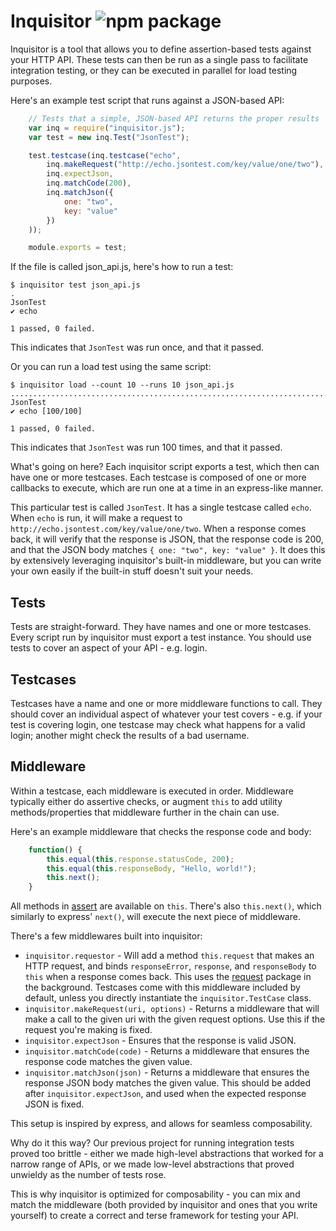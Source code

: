 # Inquisitor ![npm package](https://nodei.co/npm/inquisitor.js.png?mini=true)

Inquisitor is a tool that allows you to define assertion-based tests against
your HTTP API. These tests can then be run as a single pass to facilitate
integration testing, or they can be executed in parallel for load testing
purposes.

Here's an example test script that runs against a JSON-based API:

```javascript
    // Tests that a simple, JSON-based API returns the proper results
    var inq = require("inquisitor.js");
    var test = new inq.Test("JsonTest");

    test.testcase(inq.testcase("echo",
        inq.makeRequest("http://echo.jsontest.com/key/value/one/two"),
        inq.expectJson,
        inq.matchCode(200),
        inq.matchJson({
            one: "two",
            key: "value"
        })
    ));

    module.exports = test;
```

If the file is called json_api.js, here's how to run a test:

    $ inquisitor test json_api.js 
    .
    JsonTest
    ✔ echo

    1 passed, 0 failed.

This indicates that `JsonTest` was run once, and that it passed.

Or you can run a load test using the same script:

    $ inquisitor load --count 10 --runs 10 json_api.js 
    ....................................................................................................
    JsonTest
    ✔ echo [100/100]

    1 passed, 0 failed.

This indicates that `JsonTest` was run 100 times, and that it passed.

What's going on here? Each inquisitor script exports a test, which then can
have one or more testcases. Each testcase is composed of one or more callbacks
to execute, which are run one at a time in an express-like manner.

This particular test is called `JsonTest`. It has a single testcase called
`echo`. When `echo` is run, it will make a request to
`http://echo.jsontest.com/key/value/one/two`. When a response comes back, it
will verify that the response is JSON, that the response code is 200, and that
the JSON body matches `{ one: "two", key: "value" }`. It does this by
extensively leveraging inquisitor's built-in middleware, but you can write
your own easily if the built-in stuff doesn't suit your needs.

## Tests

Tests are straight-forward. They have names and one or more testcases. Every
script run by inquisitor must export a test instance. You should use tests to
cover an aspect of your API - e.g. login.

## Testcases

Testcases have a name and one or more middleware functions to call. They
should cover an individual aspect of whatever your test covers - e.g. if your
test is covering login, one testcase may check what happens for a valid login;
another might check the results of a bad username.

## Middleware

Within a testcase, each middleware is executed in order. Middleware typically
either do assertive checks, or augment `this` to add utility
methods/properties that middleware further in the chain can use.

Here's an example middleware that checks the response code and body:

```javascript
    function() {
        this.equal(this.response.statusCode, 200);
        this.equal(this.responseBody, "Hello, world!");
        this.next();
    }
```

All methods in [assert](http://nodejs.org/api/assert.html) are available on
`this`. There's also `this.next()`, which similarly to express' `next()`, will
execute the next piece of middleware.

There's a few middlewares built into inquisitor:

* `inquisitor.requestor` - Will add a method `this.request` that makes an
  HTTP request, and binds `responseError`, `response`, and `responseBody`
  to `this` when a response comes back. This uses the
  [request](https://github.com/request/request) package in the background.
  Testcases come with this middleware included by default, unless you
  directly instantiate the `inquisitor.TestCase` class.
* `inquisitor.makeRequest(uri, options)` - Returns a middleware that will
  make a call to the given uri with the given request options. Use this
  if the request you're making is fixed.
* `inquisitor.expectJson` - Ensures that the response is valid JSON.
* `inquisitor.matchCode(code)` - Returns a middleware that ensures the
  response code matches the given value.
* `inquisitor.matchJson(json)` - Returns a middleware that ensures the
  response JSON body matches the given value. This should be added after
  `inquisitor.expectJson`, and used when the expected response JSON is
  fixed.

This setup is inspired by express, and allows for seamless composability.

Why do it this way? Our previous project for running integration tests proved
too brittle - either we made high-level abstractions that worked for a narrow
range of APIs, or we made low-level abstractions that proved unwieldy as the
number of tests rose.

This is why inquisitor is optimized for composability - you can mix and match
the middleware (both provided by inquisitor and ones that you write yourself)
to create a correct and terse framework for testing your API.

